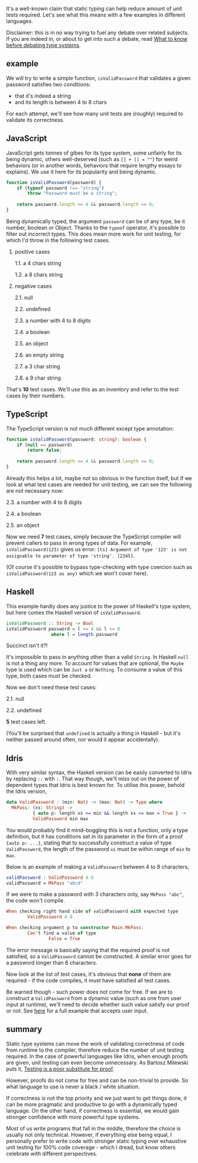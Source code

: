 It's a well-known claim that static typing can help reduce amount of unit tests required. Let's see what this means with a few examples in different languages.

Disclaimer: this is in no way trying to fuel any debate over related subjects. If you are indeed in, or about to get into such a debate, read [What to know before debating type systems](http://blogs.perl.org/users/ovid/2010/08/what-to-know-before-debating-type-systems.html).

## example

We will try to write a simple function, `isValidPassword` that validates a given password satisfies two conditions:

- that it's indeed a string
- and its length is between 4 to 8 chars

For each attempt, we'll see how many unit tests are (roughly) required to validate its correctness.

## JavaScript

JavaScript gets tonnes of gibes for its type system, some unfairly for its being dynamic, others well-deserved (such as `[] + [] = ""`) for weird behaviors (or in another words, behaviors that require lengthy essays to explains). We use it here for its popularity and being dynamic.

```javascript
function isValidPassword(password) {
    if (typeof password !== "string") 
        throw "Password must be a string";
    
    return password.length >= 4 && password.length <= 8;
}
```

Being dynamically typed, the argument `password` can be of any type, be it number, boolean or Object. Thanks to the `typeof` operator, it's possible to filter out incorrect types. This does mean more work for unit testing, for which I'd throw in the following test cases.

1. positive cases
    
    1.1. a 4 chars string

    1.2. a 8 chars string

2. negative cases
    
    2.1. null
    
    2.2. undefined
    
    2.3. a number with 4 to 8 digits
    
    2.4. a boolean
    
    2.5. an object
    
    2.6. an empty string
    
    2.7. a 3 char string
    
    2.8. a 9 char string

That's **10** test cases. We'll use this as an inventory and refer to the test cases by their numbers.

## TypeScript

The TypeScript version is not much different except type annotation:

```typescript
function isValidPassword(password: string): boolean {
    if (null == password) 
        return false;
    
    return password.length >= 4 && password.length <= 8;
}
```

Already this helps a lot, maybe not so obvious in the function itself, but if we look at what test cases are needed for unit testing, we can see the following are not necessary now:
    
2.3. a number with 4 to 8 digits

2.4. a boolean

2.5. an object

Now we need **7** test cases, simply because the TypeScript compiler will prevent callers to pass in wrong types of data. For example, `isValidPassword(123)` gives us error:  `[ts] Argument of type '123' is not assignable to parameter of type 'string'. [2345]`.

(Of course it's possible to bypass type-checking with type coercion such as `isValidPassword(123 as any)` which we won't cover here).

## Haskell

This example hardly does any justice to the power of Haskell's type system, but here comes the Haskell version of `isValidPassword`.

```haskell
isValidPassword :: String -> Bool
isValidPassword password = l >= 4 && l <= 8
                 where l = length password
```

Succinct isn't it?! 

It's impossible to pass in anything other than a valid `String`. In Haskell `null` is not a thing any more. To account for values that are optional, the `Maybe` type is used which can be `Just a` or `Nothing`. To consume a value of this type, both cases must be checked.

Now we don't need these test cases:

2.1. null

2.2. undefined

**5** test cases left.

(You'll be surprised that `undefined` is actually a thing in Haskell - but it's neither passed around often, nor would it appear accidentally).

## Idris

With very similar syntax, the Haskell version can be easily converted to Idris by replacing `::` with `:`. That way though, we'll miss out on the power of dependent types that Idris is best known for. To utilise this power, behold the Idris version, 

```idris
data ValidPassword : (min: Nat) -> (max: Nat) -> Type where
  MkPass: (xs: String) ->
          { auto p: length xs >= min && length xs <= max = True } ->
          ValidPassword min max
```

You would probably find it mind-boggling this is not a function, only a type definition, but it has conditions set in its parameter in the form of a proof `{auto p: ...}`, stating that to successfully construct a value of type `ValidPassword`, the length of the password `xs` must be within range of `min` to `max`. 

Below is an example of making a `ValidPassword` between 4 to 8 characters,

```idris
validPassword : ValidPassword 4 8
validPassword = MkPass "abcd"
```

If we were to make a password with 3 characters only, say `MkPass "abc"`, the code won't compile.

```idris
When checking right hand side of validPassword with expected type
        ValidPassword 4 8

When checking argument p to constructor Main.MkPass:
        Can't find a value of type 
                False = True
```

The error message is basically saying that the required proof is not satisfied, so a `ValidPassword` cannot be constructed. A similar error goes for a password longer than 8 characters.

Now look at the list of test cases, it's obvious that **none** of them are required - if the code compiles, it must have satisfied all test cases.

Be warned though - such power does not come for free. If we are to construct a `ValidPassword` from a dynamic value (such as one from user input at runtime), we'll need to decide whether such value satisfy our proof or not. See [here](https://github.com/hackle/idris/blob/master/range.idr) for a full example that accepts user input.

## summary

Static type systems can move the work of validating correctness of code from runtime to the compiler, therefore reduce the number of unit testing required. In the case of powerful languages like Idris, when enough proofs are given, unit testing can even become unnecessary. As Bartosz Milewski puts it, [Testing is a poor substitute for proof](https://bartoszmilewski.com/2014/11/24/types-and-functions/).

However, proofs do not come for free and can be non-trivial to provide. So what language to use is never a black / white situation. 

If correctness is not the top priority and we just want to get things done, it can be more pragmatic and productive to go with a dynamically typed language. On the other hand, if correctness is essential, we would gain stronger confidence with more powerful type systems. 

Most of us write programs that fall in the middle, therefore the choice is usually not only technical. However, if everything else being equal, I personally prefer to write code with stronger static typing over exhaustive unit testing for 100% code coverage - which I dread, but know others celebrate with different perspectives.